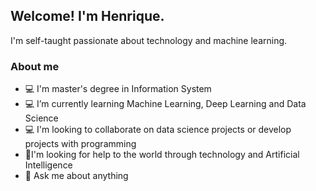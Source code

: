 ## Welcome! I'm Henrique.

I'm self-taught passionate about technology and machine learning.
### About me
- 💻 I'm master's degree in Information System
- 💻 I’m currently learning Machine Learning, Deep Learning and Data Science
- 💻 I'm looking to collaborate on data science projects or develop projects with programming
- 🤔I'm looking for help to the world through technology and Artificial Intelligence
- 💬 Ask me about anything

